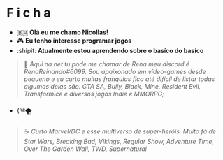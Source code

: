 #  F i c h a
-  :brazil: **Olá eu me chamo Nicollas!**
- :video_game: **Eu tenho interesse programar jogos**
- :shipit: **Atualmente estou aprendendo sobre o basíco do basíco** 

> 👾  _Aqui na net tu pode me chamar de Rena meu discord é RenaReinando#6099. Sou apaixonado em vídeo-games desde pequeno e eu curto muitas franquias fica até difícil de listar todas algumas delas são: GTA SA, Bully, Black, Mine, Resident Evil, Transformice e diversos jogos Indie e MMORPG;_
- (༄🌪️
> ☕  _Curto Marvel/DC e esse multiverso de super-heróis. Muito fã de Star Wars, Breaking Bad, Vikings, Regular Show, Adventure Time, Over The Garden Wall, TWD, Supernatural_
<!---
zzrenaNicollas30/zzrenaNicollas30 is a ✨ special ✨ repository because its `README.md` (this file) appears on your GitHub profile.
You can click the Preview link to take a look at your changes.
--->
